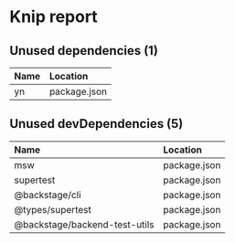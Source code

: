 # Knip report

## Unused dependencies (1)

| Name | Location     |
|:---|:-------------|
| yn | package.json |

## Unused devDependencies (5)

| Name                          | Location     |
|:------------------------------|:-------------|
| msw                           | package.json |
| supertest                     | package.json |
| @backstage/cli                | package.json |
| @types/supertest              | package.json |
| @backstage/backend-test-utils | package.json |

